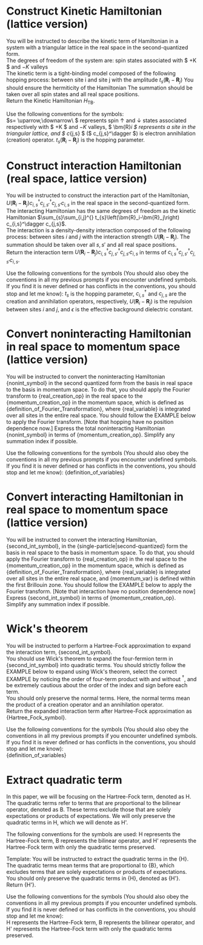 # Construct Kinetic Hamiltonian (lattice version)
You will be instructed to describe the kinetic term of Hamiltonian in a system with a triangular lattice in the real space in the second-quantized form.   
The degrees of freedom of the system are: spin states associated with $ +K $ and $-K$ valleys   
The kinetic term is a tight-binding model composed of the following hopping process: 
between site i and site j with the amplitude $t_{s}\left(\bm{R}_i-\bm{R}_j\right)$
You should ensure the hermiticity of the Hamiltonian
The summation should be taken over all spin states and all real space positions.  
Return the Kinetic Hamiltonian $H_{\text{TB}}$.

Use the following conventions for the symbols:  
$s= \uparrow,\downarrow\ $ represents spin $\uparrow$ and $\downarrow$ states associated respectively with $ +K $ and $-K$ valleys, $ \bm{R}_i $ represents a site in the triangular lattice, and $ c_{j,s} $ ($ c_{j,s}^\dagger $) is  electron annihilation (creation) operator. $t_{s}\left(\bm{R}_i-\bm{R}_j\right)$ is the hopping parameter.

# Construct interaction Hamiltonian (real space, lattice version)
You will be instructed to construct the interaction part of the Hamiltonian, $U(\bm{R}_i-\bm{R}_j) c_{i,s}^\dagger c_{j,s'}^\dagger c_{j,s'} c_{i,s}$ in the real space in the second-quantized form.   
The interacting Hamiltonian has the same degrees of freedom as the kinetic Hamiltonian $\sum_{s}\sum_{i,j}^{} t_{s}\left(\bm{R}_i-\bm{R}_j\right) c_{i,s}^\dagger c_{j,s}$.  
The interaction is a density-density interaction composed of the following process:
between sites $i$ and $j$ with the interaction strength $U(\bm{R}_i-\bm{R}_j)$.
The summation should be taken over all $s,s'$ and all real space positions.  
Return the interaction term $U(\bm{R}_i-\bm{R}_j) c_{i,s}^\dagger c_{j,s'}^\dagger c_{j,s'} c_{i,s}$ in terms of $c_{i,s}^\dagger c_{j,s'}^\dagger c_{j,s'} c_{i,s}$.

Use the following conventions for the symbols (You should also obey the conventions in all my previous prompts if you encounter undefined symbols. If you find it is never defined or has conflicts in the conventions, you should stop and let me know): 
$t_{s}$ is the hopping parameter, $c_{i,s}^\dagger$ and $c_{j,s}$ are the creation and annihilation operators, respectively, $U(\bm{R}_i-\bm{R}_j)$ is the repulsion between sites $i$ and $j$, and $\epsilon$ is the effective background dielectric constant.

# Convert noninteracting Hamiltonian in real space to momentum space (lattice version)
You will be instructed to convert the noninteracting Hamiltonian {nonint_symbol} in the second quantized form from the basis in real space to the basis in momentum space. 
To do that, you should apply the Fourier transform to {real_creation_op} in the real space to the {momentum_creation_op} in the momentum space, which is defined as {definition_of_Fourier_Transformation}, where {real_variable} is integrated over all sites in the entire real space. You should follow the EXAMPLE below to apply the Fourier transform. [Note that hopping have no position dependence now.]
Express the total noninteracting Hamiltonian {nonint_symbol} in terms of {momentum_creation_op}. Simplify any summation index if possible.

Use the following conventions for the symbols (You should also obey the conventions in all my previous prompts if you encounter undefined symbols. If you find it is never defined or has conflicts in the conventions, you should stop and let me know):
{definition_of_variables}

# Convert interacting Hamiltonian in real space to momentum space (lattice version)
You will be instructed to convert the interacting Hamiltonian, {second_int_symbol}, in the {single-particle|second-quantized} form the basis in real space to the basis in momentum space.
To do that, you should apply the Fourier transform to {real_creation_op} in the real space to the {momentum_creation_op} in the momentum space, which is defined as {definition_of_Fourier_Transformation}, where {real_variable} is integrated over all sites in the entire real space, and {momentum_var} is defined within the first Brillouin zone. You should follow the EXAMPLE below to apply the Fourier transform. [Note that interaction have no position dependence now]
Express {second_int_symbol} in terms of {momentum_creation_op}. Simplify any summation index if possible.

# Wick's theorem
You will be instructed to perform a Hartree-Fock approximation to expand the interaction term, {second_int_symbol}.  
You should use Wick's theorem to expand the four-fermion term in {second_int_symbol} into quadratic terms. You should strictly follow the EXAMPLE below to expand using Wick's theorem, select the correct EXAMPLE by noticing the order of four-term product with and without ${{}}^\dagger$, and be extremely cautious about the order of the index and sign before each term.  
You should only preserve the normal terms. Here, the normal terms mean the product of a creation operator and an annihilation operator.  
Return the expanded interaction term after Hartree-Fock approximation as {Hartree_Fock_symbol}.

Use the following conventions for the symbols (You should also obey the conventions in all my previous prompts if you encounter undefined symbols. If you find it is never defined or has conflicts in the conventions, you should stop and let me know):  
{definition_of_variables}

# Extract quadratic term
In this paper, we will be focusing on the Hartree-Fock term, denoted as H. The quadratic terms refer to terms that are proportional to the bilinear operator, denoted as B. These terms exclude those that are solely expectations or products of expectations. We will only preserve the quadratic terms in H, which we will denote as H'. 

The following conventions for the symbols are used: 
H represents the Hartree-Fock term, B represents the bilinear operator, and H' represents the Hartree-Fock term with only the quadratic terms preserved. 

Template:
 You will be instructed to extract the quadratic terms in the {H}.  
The quadratic terms mean terms that are proportional to {B}, which excludes terms that are solely expectations or products of expectations.  
You should only preserve the quadratic terms in {H}, denoted as {H'}.  
Return {H'}.  

Use the following conventions for the symbols (You should also obey the conventions in all my previous prompts if you encounter undefined symbols. If you find it is never defined or has conflicts in the conventions, you should stop and let me know):  
H represents the Hartree-Fock term, B represents the bilinear operator, and H' represents the Hartree-Fock term with only the quadratic terms preserved.



